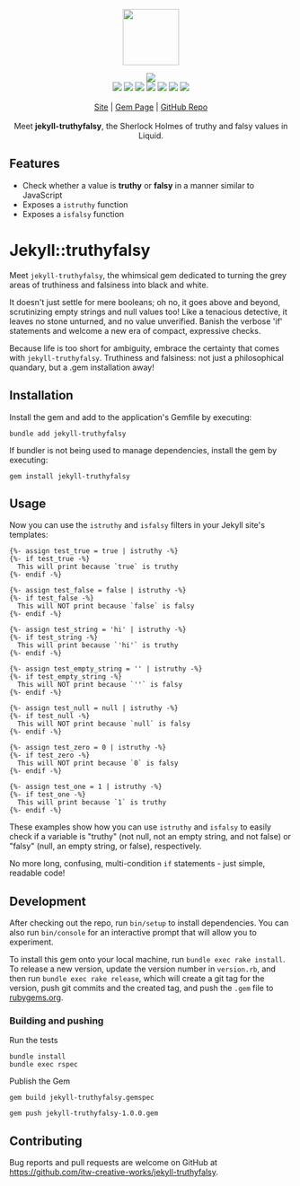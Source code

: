 <p align="center">
  <a href="https://cdn.itwcreativeworks.com/assets/itw-creative-works/images/logo/itw-creative-works-brandmark-black-x.svg">
    <img src="https://cdn.itwcreativeworks.com/assets/itw-creative-works/images/logo/itw-creative-works-brandmark-black-x.svg" width="100px">
  </a>
</p>

<p align="center">
  <img src="https://img.shields.io/gem/v/jekyll-truthyfalsy">
  <br>
  <!-- <img src="https://img.shields.io/librariesio/release/npm/jekyll-truthyfalsy.svg"> -->
  <img src="https://img.shields.io/github/repo-size/itw-creative-works/jekyll-truthyfalsy">
  <img src="https://img.shields.io/codeclimate/maintainability-percentage/itw-creative-works/jekyll-truthyfalsy.svg">
  <img src="https://img.shields.io/gem/dt/jekyll-truthyfalsy">
  <!-- <img src="https://img.shields.io/node/v/jekyll-truthyfalsy.svg"> -->
  <img src="https://img.shields.io/website/https/itwcreativeworks.com.svg">
  <img src="https://img.shields.io/github/license/itw-creative-works/jekyll-truthyfalsy.svg">
  <img src="https://img.shields.io/github/contributors/itw-creative-works/jekyll-truthyfalsy.svg">
  <img src="https://img.shields.io/github/last-commit/itw-creative-works/jekyll-truthyfalsy.svg">
  <br>
  <br>
  <a href="https://itwcreativeworks.com">Site</a> | <a href="https://rubygems.org/gems/jekyll-truthyfalsy">Gem Page</a> | <a href="https://github.com/itw-creative-works/jekyll-truthyfalsy">GitHub Repo</a>
  <br>
  <br>
  Meet <strong>jekyll-truthyfalsy</strong>, the Sherlock Holmes of truthy and falsy values in Liquid.
</p>

## Features
* Check whether a value is **truthy** or **falsy** in a manner similar to JavaScript
* Exposes a `istruthy` function
* Exposes a `isfalsy` function

# Jekyll::truthyfalsy
Meet `jekyll-truthyfalsy`, the whimsical gem dedicated to turning the grey areas of truthiness and falsiness into black and white.

It doesn't just settle for mere booleans; oh no, it goes above and beyond, scrutinizing empty strings and null values too! Like a tenacious detective, it leaves no stone unturned, and no value unverified. Banish the verbose 'if' statements and welcome a new era of compact, expressive checks.

Because life is too short for ambiguity, embrace the certainty that comes with `jekyll-truthyfalsy`. Truthiness and falsiness: not just a philosophical quandary, but a .gem installation away!

## Installation
Install the gem and add to the application's Gemfile by executing:
```shell
bundle add jekyll-truthyfalsy
```

If bundler is not being used to manage dependencies, install the gem by executing:
```shell
gem install jekyll-truthyfalsy
```

## Usage
Now you can use the `istruthy` and `isfalsy` filters in your Jekyll site's templates:

```liquid
{%- assign test_true = true | istruthy -%}
{%- if test_true -%}
  This will print because `true` is truthy
{%- endif -%}

{%- assign test_false = false | istruthy -%}
{%- if test_false -%}
  This will NOT print because `false` is falsy
{%- endif -%}

{%- assign test_string = 'hi' | istruthy -%}
{%- if test_string -%}
  This will print because `'hi'` is truthy
{%- endif -%}

{%- assign test_empty_string = '' | istruthy -%}
{%- if test_empty_string -%}
  This will NOT print because `''` is falsy
{%- endif -%}

{%- assign test_null = null | istruthy -%}
{%- if test_null -%}
  This will NOT print because `null` is falsy
{%- endif -%}

{%- assign test_zero = 0 | istruthy -%}
{%- if test_zero -%}
  This will NOT print because `0` is falsy
{%- endif -%}

{%- assign test_one = 1 | istruthy -%}
{%- if test_one -%}
  This will print because `1` is truthy
{%- endif -%}
```

These examples show how you can use `istruthy` and `isfalsy` to easily check if a variable is "truthy" (not null, not an empty string, and not false) or "falsy" (null, an empty string, or false), respectively.

No more long, confusing, multi-condition `if` statements - just simple, readable code!

## Development
After checking out the repo, run `bin/setup` to install dependencies. You can also run `bin/console` for an interactive prompt that will allow you to experiment.

To install this gem onto your local machine, run `bundle exec rake install`. To release a new version, update the version number in `version.rb`, and then run `bundle exec rake release`, which will create a git tag for the version, push git commits and the created tag, and push the `.gem` file to [rubygems.org](https://rubygems.org).

### Building and pushing
Run the tests
```shell
bundle install
bundle exec rspec
```

Publish the Gem
```shell
gem build jekyll-truthyfalsy.gemspec

gem push jekyll-truthyfalsy-1.0.0.gem
```

## Contributing
Bug reports and pull requests are welcome on GitHub at https://github.com/itw-creative-works/jekyll-truthyfalsy.
